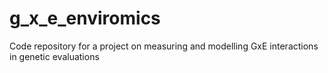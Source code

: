 # g_x_e_enviromics
Code repository for a project on measuring and modelling GxE interactions in genetic evaluations
